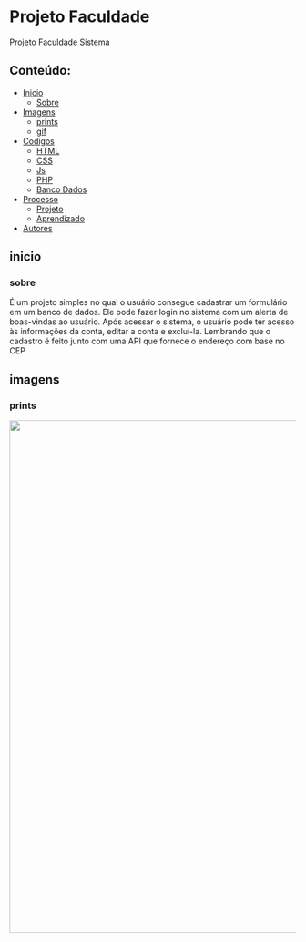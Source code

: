 # Projeto Faculdade

<p>Projeto Faculdade Sistema</p>

## Conteúdo:
- [Inicio](#inicio)
  - [Sobre](#sobre)
- [Imagens](#imagens)
  - [prints](#prints)
  - [gif](#gif)
- [Codigos](#codigos)
  - [HTML](#html)
  - [CSS](#CSS)
  - [Js](#hs)
  - [PHP](#php)
  - [Banco Dados](#bd)
- [Processo](#processo)
  - [Projeto](#projeto)
  - [Aprendizado](#aprendizado)
- [Autores](#autores)    

## inicio

### sobre

<p>É um projeto simples no qual o usuário consegue cadastrar um formulário em um banco de dados. Ele pode fazer login no sistema com um alerta de boas-vindas ao usuário. Após acessar o sistema, o usuário pode ter acesso às informações da conta, editar a conta e excluí-la. Lembrando que o cadastro é feito junto com uma API que fornece o endereço com base no CEP</p>

## imagens

### prints

<img src="" width="900px"/>


